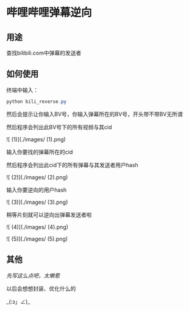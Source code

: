 # 哔哩哔哩弹幕逆向

## 用途

查找bilibili.com中弹幕的发送者



## 如何使用

终端中输入：

```powershell
python bili_reverse.py
```

然后会提示让你输入BV号，你输入弹幕所在的BV号，开头带不带BV无所谓

然后程序会列出此BV号下的所有视频与其cid

![ (1)](./images/ (1).png)

输入你要找的弹幕所在的cid

然后程序会列出此cid下的所有弹幕与其发送者用户hash

![ (2)](./images/ (2).png)

输入你要逆向的用户hash

![ (3)](./images/ (3).png)

稍等片刻就可以逆向出弹幕发送者啦

![ (4)](./images/ (4).png)

![ (5)](./images/ (5).png)

## 其他

_先写这么点吧，太懒惹_

以后会想想封装、优化什么的

\_(:з」∠)\_